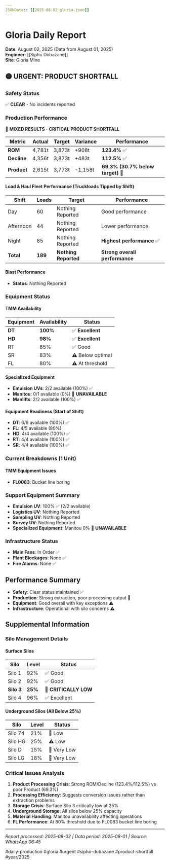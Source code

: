 ```yaml
---
JSONData:: [[2025-08-02_gloria.json]]
---
```


# Gloria Daily Report
**Date**: August 02, 2025 (Data from August 01, 2025)  
**Engineer**: [[Sipho Dubazane]]  
**Site**: Gloria Mine  

## 🟡 URGENT: PRODUCT SHORTFALL

### Safety Status
✅ **CLEAR** - No incidents reported

### Production Performance
🔴 **MIXED RESULTS - CRITICAL PRODUCT SHORTFALL**

| Metric | Actual | Target | Variance | Performance |
|--------|--------|--------|----------|-------------|
| **ROM** | 4,781t | 3,873t | +908t | **123.4%** ✅ |
| **Decline** | 4,356t | 3,873t | +483t | **112.5%** ✅ |
| **Product** | 2,615t | 3,773t | -1,158t | **69.3% (30.7% below target)** 🔴 |

#### Load & Haul Fleet Performance (Truckloads Tipped by Shift)
| Shift | Loads | Target | Performance |
|-------|-------|--------|-------------|
| Day | 60 | Nothing Reported | Good performance |
| Afternoon | 44 | Nothing Reported | Lower performance |
| Night | 85 | Nothing Reported | **Highest performance** ✅ |
| **Total** | **189** | **Nothing Reported** | **Strong overall performance** |

#### Blast Performance
- **Status**: Nothing Reported

### Equipment Status

#### TMM Availability
| Equipment | Availability | Status |
|-----------|-------------|---------|
| **DT** | **100%** | ✅ **Excellent** |
| **HD** | **98%** | ✅ **Excellent** |
| RT | 85% | ✅ Good |
| SR | 83% | ⚠️ Below optimal |
| FL | 80% | ⚠️ At threshold |

#### Specialized Equipment
- **Emulsion UVs**: 2/2 available (100%) ✅
- **Manitou**: 0/1 available (0%) 🔴 **UNAVAILABLE**
- **Manlifts**: 2/2 available (100%) ✅

#### Equipment Readiness (Start of Shift)
- **DT**: 6/6 available (100%) ✅
- **FL**: 4/5 available (80%)
- **HD**: 4/4 available (100%) ✅
- **RT**: 4/4 available (100%) ✅
- **SR**: 4/4 available (100%) ✅

### Current Breakdowns (1 Unit)

#### TMM Equipment Issues
- **FL0083**: Bucket line boring

### Support Equipment Summary
- **Emulsion UV**: 100% ✅ (2/2 available)
- **Logistics UV**: Nothing Reported
- **Sampling UV**: Nothing Reported
- **Survey UV**: Nothing Reported
- **Specialized Equipment**: Manitou 0% 🔴 **UNAVAILABLE**

### Infrastructure Status
- **Main Fans**: In Order ✅
- **Plant Blockages**: None ✅
- **Fire Alarms**: None ✅

## Performance Summary
- **Safety**: Clear status maintained ✅
- **Production**: Strong extraction, poor processing output 🔴
- **Equipment**: Good overall with key exceptions ⚠️
- **Infrastructure**: Operational with silo concerns ⚠️

## Supplemental Information

### Silo Management Details
#### Surface Silos
| Silo | Level | Status |
|------|-------|--------|
| Silo 1 | 92% | ✅ Good |
| Silo 2 | 92% | ✅ Good |
| **Silo 3** | **25%** | 🔴 **CRITICALLY LOW** |
| Silo 4 | 96% | ✅ Excellent |

#### Underground Silos (All Below 25%)
| Silo | Level | Status |
|------|-------|--------|
| Silo 74 | 21% | 🔴 Low |
| Silo HG | 25% | ⚠️ Low |
| Silo D | 15% | 🔴 Very Low |
| Silo LG | 18% | 🔴 Very Low |

### Critical Issues Analysis
1. **Product Processing Crisis**: Strong ROM/Decline (123.4%/112.5%) vs poor Product (69.3%)
2. **Processing Efficiency**: Suggests conversion issues rather than extraction problems
3. **Storage Crisis**: Surface Silo 3 critically low at 25%
4. **Underground Storage**: All silos below 25% capacity
5. **Material Handling**: Manitou unavailability affecting operations
6. **FL Performance**: At 80% threshold due to FL0083 bucket line boring

---
*Report processed: 2025-08-02 | Data period: 2025-08-01 | Source: WhatsApp 06:45*

#daily-production #gloria #urgent #sipho-dubazane #product-shortfall #year/2025